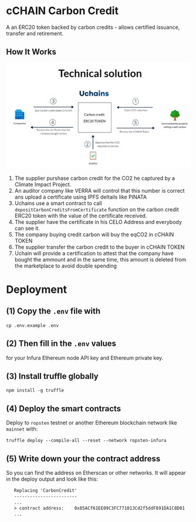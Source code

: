 # cCHAIN Carbon Credit

A an ERC20 token backed by carbon credits - allows certified issuance, transfer and retirement.

## How It Works

![](docs/Uchains-diagram/Technical_solution.png)

1. The supplier purshase carbon credit for the CO2 he captured by a Climate Impact Project.
1. An auditor company like VERRA will control that this number is correct ans upload a certificate using IPFS deltails like PINATA
1. Uchains use a smart contract to call `depositCarbonCreditsFromCertificate` function on the carbon credit ERC20 token with the value of the certificate received.
1. The supplier have the certificate in his CELO Address and everybody can see it.
1. The company buying credit carbon will buy the eqCO2 in cCHAIN TOKEN
1. The supplier transfer the carbon credit to the buyer in cCHAIN TOKEN
1. Uchain will provide a certification to attest that the company have bought the ammount and in the same time, this amount is deleted from the marketplace to avoid double spending

# Deployment

## (1) Copy the `.env` file with

```
cp .env.example .env
```

## (2) Then fill in the `.env` values

for your Infura Ethereum node API key and Ethereum private key.

## (3) Install truffle globally

```
npm install -g truffle
```

## (4) Deploy the smart contracts

Deploy to `ropsten` testnet or another Ethereum blockchain network like `mainnet` with:

```
truffle deploy --compile-all --reset --network ropsten-infura
```

## (5) Write down your the contract address

So you can find the address on Etherscan or other networks. It will appear in the deploy output and look like this:

```
   Replacing 'CarbonCredit'
   ------------------------
   ...
   > contract address:    0x85ACf61EE09C3FC771013Cd2f5ddF891DA1C8D01
   ...
```
